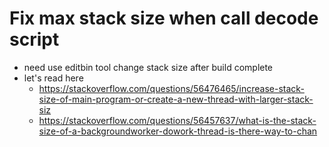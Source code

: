 # Fix max stack size when call decode script
- need use editbin tool change stack size after build complete
- let's read here 
	- https://stackoverflow.com/questions/56476465/increase-stack-size-of-main-program-or-create-a-new-thread-with-larger-stack-siz
	- https://stackoverflow.com/questions/56457637/what-is-the-stack-size-of-a-backgroundworker-dowork-thread-is-there-way-to-chan
